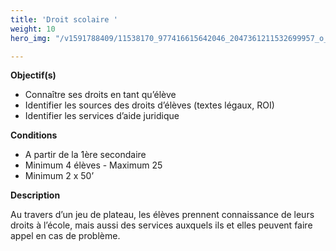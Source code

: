 ```yaml
---
title: 'Droit scolaire '
weight: 10
hero_img: "/v1591788409/11538170_977416615642046_2047361211532699957_o_rqufyb.jpg"

---
```

**Objectif(s)**

* Connaître ses droits en tant qu’élève
* Identifier les sources des droits d’élèves (textes légaux, ROI)
* Identifier les services d’aide juridique

**Conditions**

* A partir de la 1ère secondaire
* Minimum 4 élèves - Maximum 25
* Minimum 2 x 50’

**Description**

Au travers d’un jeu de plateau, les élèves prennent connaissance de leurs droits à l’école, mais aussi des services auxquels ils et elles peuvent faire appel en cas de problème.